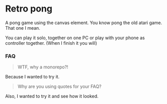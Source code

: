 # Retro pong

A pong game using the canvas element. You know pong the old atari game. That one I mean.

You can play it solo, together on one PC or play with your phone as controller together. (When I finish it you will)

### FAQ
> WTF, why a monorepo?!

Because I wanted to try it.

> Why are you using quotes for your FAQ?

Also, I wanted to try it and see how it looked.